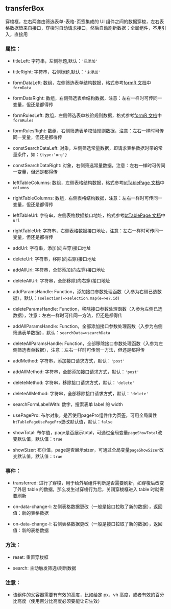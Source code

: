 ## transferBox

穿梭框，左右两套由筛选表单-表格-页签集成的 UI 组件之间的数据穿梭，左右表格数据皆来自接口，穿梭时自动请求接口，然后自动刷新数据；全局组件，不用引入，直接用

### 属性：

- titleLeft: 字符串，左侧标题,默认：`'已添加'`

- titleRight: 字符串，右侧标题,默认：`'未添加'`

- formDataLeft: 数组，左侧筛选表单结构数据，格式参考[formR 文档]('../formR#属性')中`formData`

- formDataRight: 数组，右侧筛选表单结构数据，注意：左右一样时可传同一变量，但还是都得传

- formRulesLeft: 数组，左侧筛选表单校验规则数据，格式参考[formR 文档]('../formR#属性')中`formRules `

- formRulesRight: 数组，右侧筛选表单校验规则数据，注意：左右一样时可传同一变量，但还是都得传

- constSearchDataLeft: 对象，左侧筛选常量数据，即请求表格数据时带的常量条件，如：`{type:'org'}`

- constSearchDataRight: 对象，右侧筛选常量数据，注意：左右一样时可传同一变量，但还是都得传

- leftTableColumns: 数组，左侧表格结构数据，格式参考[btTablePage 文档]('../btTablePage#属性')中`columns`

- rightTableColumns: 数组，右侧表格结构数据，注意：左右一样时可传同一变量，但还是都得传

- leftTableUrl: 字符串，左侧表格数据接口地址，格式参考[btTablePage 文档]('../btTablePage#属性')中`url`

- rightTableUrl: 字符串，右侧表格数据接口地址，注意：左右一样时可传同一变量，但还是都得传

- addUrl: 字符串，添加(向左穿)接口地址

- deleteUrl: 字符串，移除(向右穿)接口地址

- addAllUrl: 字符串，全部添加(向左穿)接口地址

- deleteAllUrl: 字符串，全部移除(向右穿)接口地址

- addParamsHandle: Function，添加接口参数处理函数（入参为右侧已选数据），默认：`(selection)=>selection.map(e=>e?.id)`

- deleteParamsHandle: Function，移除接口参数处理函数（入参为左侧已选数据），注意：左右一样时可传同一方法，但还是都得传

- addAllParamsHandle: Function，全部添加接口参数处理函数（入参为右侧筛选表单数据），默认：`searchData=>searchData`

- deleteAllParamsHandle: Function，全部移除接口参数处理函数（入参为左侧筛选表单数据），注意：左右一样时可传同一方法，但还是都得传

- addMethod: 字符串，添加接口请求方式，默认：`'post'`

- addAllMethod: 字符串，全部添加接口请求方式，默认：`'post'`

- deleteMethod: 字符串，移除接口请求方式，默认：`'delete'`

- deleteAllMethod: 字符串，全部移除接口请求方式，默认：`'delete'`

- searchFormLabelWith: 数字，搜索表单 label 的 width

- usePagePro: 布尔对象，是否使用pagePro组件作为页签，可用全局属性`btTablePageUsePagePro`更改默认值，默认：`false`

- showTotal: 布尔值，page是否展示total，可通过全局变量`pageShowTotal`改变默认值，默认值：`true`

- showSizer: 布尔值，page是否展示sizer，可通过全局变量`pageShowSizer`改变默认值，默认值：`true`

### 事件：

- transferred: 进行了穿梭，用于给外层组件判断是否需要刷新，如穿梭后改变了外层 table 的数据，那么发生过穿梭行为后，关闭穿梭框进入 table 时就需要刷新

- on-data-change-l: 左侧表格数据更改（一般是接口拉取了新的数据），返回值：新的表格数据

- on-data-change-l: 右侧表格数据更改（一般是接口拉取了新的数据），返回值：新的表格数据

### 方法：

- reset: 重置穿梭框

- search: 主动触发筛选/刷新数据

### 注意：

- 该组件的父容器需要有有效的高度，比如给定 px、vh 高度，或者有效的百分比高度（使用百分比高度必须要能让它生效）
